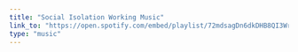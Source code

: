 ```yaml
---
title: "Social Isolation Working Music"
link_to: "https://open.spotify.com/embed/playlist/72mdsagDn6dkDHB8QI3WrN"
type: "music"
---
```

